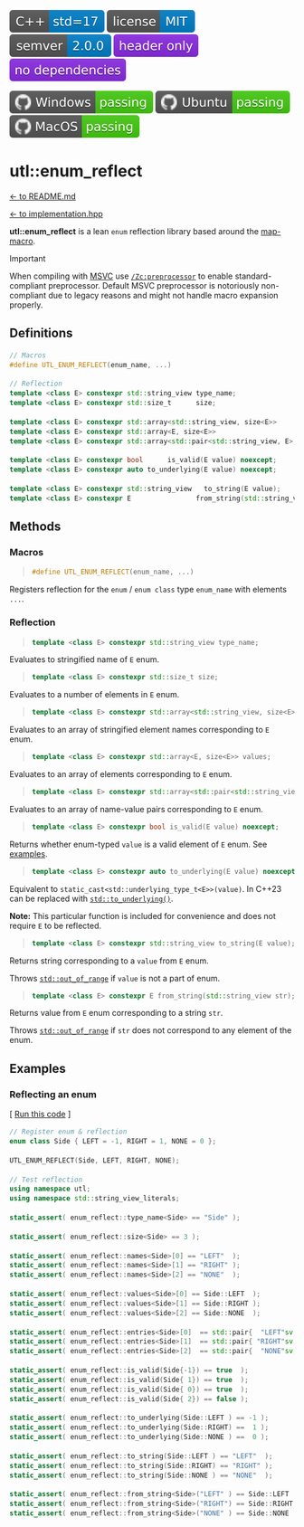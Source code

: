 [<img src ="images/badge_cpp_std_17.svg">](https://en.cppreference.com/w/cpp/17.html)
[<img src ="images/badge_license_mit.svg">](../LICENSE.md)
[<img src ="images/badge_semver.svg">](guide_versioning.md)
[<img src ="images/badge_header_only.svg">](https://en.wikipedia.org/wiki/Header-only)
[<img src ="images/badge_no_dependencies.svg">](https://github.com/DmitriBogdanov/UTL/tree/master/include/UTL)

[<img src ="images/badge_windows_passing.svg">](https://github.com/DmitriBogdanov/UTL/actions/workflows/windows.yml)
[<img src ="images/badge_ubuntu_passing.svg">](https://github.com/DmitriBogdanov/UTL/actions/workflows/ubuntu.yml)
[<img src ="images/badge_macos_passing.svg">](https://github.com/DmitriBogdanov/UTL/actions/workflows/macos.yml)

# utl::enum_reflect

[<- to README.md](..)

[<- to implementation.hpp](../include/UTL/enum_reflect.hpp)

**utl::enum_reflect** is a lean `enum` reflection library based around the [map-macro](https://github.com/swansontec/map-macro).

> [!Important]
> When compiling with [MSVC](https://en.wikipedia.org/wiki/Microsoft_Visual_C%2B%2B) use [`/Zc:preprocessor`](https://learn.microsoft.com/en-us/cpp/build/reference/zc-preprocessor) to enable standard-compliant preprocessor. Default MSVC preprocessor is notoriously non-compliant due to legacy reasons and might not handle macro expansion properly.

## Definitions

```cpp
// Macros
#define UTL_ENUM_REFLECT(enum_name, ...)

// Reflection
template <class E> constexpr std::string_view type_name;
template <class E> constexpr std::size_t      size;

template <class E> constexpr std::array<std::string_view, size<E>>               names;
template <class E> constexpr std::array<E, size<E>>                              values;
template <class E> constexpr std::array<std::pair<std::string_view, E>, size<E>> entries;

template <class E> constexpr bool      is_valid(E value) noexcept;
template <class E> constexpr auto to_underlying(E value) noexcept;

template <class E> constexpr std::string_view   to_string(E value);
template <class E> constexpr E                from_string(std::string_view str);
```

## Methods

### Macros

> ```cpp
> #define UTL_ENUM_REFLECT(enum_name, ...)
> ```

Registers reflection for the `enum` / `enum class` type `enum_name` with elements `...`.

### Reflection

> ```cpp
> template <class E> constexpr std::string_view type_name;
> ```

Evaluates to stringified name of `E` enum.

> ```cpp
> template <class E> constexpr std::size_t size;
> ```

Evaluates to a number of elements in `E` enum.

> ```cpp
> template <class E> constexpr std::array<std::string_view, size<E>> names;
> ```

Evaluates to an array of stringified element names corresponding to `E` enum.

> ```cpp
> template <class E> constexpr std::array<E, size<E>> values;
> ```

Evaluates to an array of elements corresponding to `E` enum.

> ```cpp
> template <class E> constexpr std::array<std::pair<std::string_view, E>, size<E>> entries;
> ```

Evaluates to an array of name-value pairs corresponding to `E` enum.

> ```cpp
> template <class E> constexpr bool is_valid(E value) noexcept;
> ```

Returns whether enum-typed `value` is a valid element of `E` enum. See [examples](#reflecting-an-enum).

> ```cpp
> template <class E> constexpr auto to_underlying(E value) noexcept;
> ```

Equivalent to `static_cast<std::underlying_type_t<E>>(value)`. In C++23 can be replaced with [`std::to_underlying()`](https://en.cppreference.com/w/cpp/utility/to_underlying).

**Note:** This particular function is included for convenience and does not require `E` to be reflected.

> ```cpp
> template <class E> constexpr std::string_view to_string(E value);
> ```

Returns string corresponding to a `value` from `E` enum.

Throws [`std::out_of_range`](https://en.cppreference.com/w/cpp/error/out_of_range) if `value` is not a part of enum.

> ```cpp
> template <class E> constexpr E from_string(std::string_view str);
> ```

Returns value from `E` enum corresponding to a string `str`.

Throws [`std::out_of_range`](https://en.cppreference.com/w/cpp/error/out_of_range) if `str` does not correspond to any element of the enum.

## Examples

### Reflecting an enum

[ [Run this code](https://godbolt.org/z/bq9bv8jr5) ]

```cpp
// Register enum & reflection
enum class Side { LEFT = -1, RIGHT = 1, NONE = 0 };

UTL_ENUM_REFLECT(Side, LEFT, RIGHT, NONE);

// Test reflection
using namespace utl;
using namespace std::string_view_literals;

static_assert( enum_reflect::type_name<Side> == "Side" );

static_assert( enum_reflect::size<Side> == 3 );

static_assert( enum_reflect::names<Side>[0] == "LEFT"  );
static_assert( enum_reflect::names<Side>[1] == "RIGHT" );
static_assert( enum_reflect::names<Side>[2] == "NONE"  );

static_assert( enum_reflect::values<Side>[0] == Side::LEFT  );
static_assert( enum_reflect::values<Side>[1] == Side::RIGHT );
static_assert( enum_reflect::values<Side>[2] == Side::NONE  );

static_assert( enum_reflect::entries<Side>[0]  == std::pair{  "LEFT"sv, Side::LEFT  } );
static_assert( enum_reflect::entries<Side>[1]  == std::pair{ "RIGHT"sv, Side::RIGHT } );
static_assert( enum_reflect::entries<Side>[2]  == std::pair{  "NONE"sv, Side::NONE  } );

static_assert( enum_reflect::is_valid(Side{-1}) == true  );
static_assert( enum_reflect::is_valid(Side{ 1}) == true  );
static_assert( enum_reflect::is_valid(Side{ 0}) == true  );
static_assert( enum_reflect::is_valid(Side{ 2}) == false );

static_assert( enum_reflect::to_underlying(Side::LEFT ) == -1 );
static_assert( enum_reflect::to_underlying(Side::RIGHT) ==  1 );
static_assert( enum_reflect::to_underlying(Side::NONE ) ==  0 );

static_assert( enum_reflect::to_string(Side::LEFT ) == "LEFT"  );
static_assert( enum_reflect::to_string(Side::RIGHT) == "RIGHT" );
static_assert( enum_reflect::to_string(Side::NONE ) == "NONE"  );

static_assert( enum_reflect::from_string<Side>("LEFT" ) == Side::LEFT  );
static_assert( enum_reflect::from_string<Side>("RIGHT") == Side::RIGHT );
static_assert( enum_reflect::from_string<Side>("NONE" ) == Side::NONE  );
```